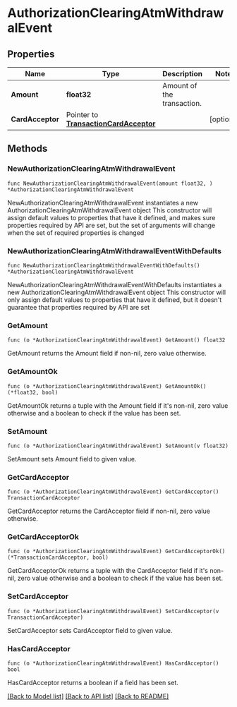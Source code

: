 # AuthorizationClearingAtmWithdrawalEvent

## Properties

Name | Type | Description | Notes
------------ | ------------- | ------------- | -------------
**Amount** | **float32** | Amount of the transaction. | 
**CardAcceptor** | Pointer to [**TransactionCardAcceptor**](TransactionCardAcceptor.md) |  | [optional] 

## Methods

### NewAuthorizationClearingAtmWithdrawalEvent

`func NewAuthorizationClearingAtmWithdrawalEvent(amount float32, ) *AuthorizationClearingAtmWithdrawalEvent`

NewAuthorizationClearingAtmWithdrawalEvent instantiates a new AuthorizationClearingAtmWithdrawalEvent object
This constructor will assign default values to properties that have it defined,
and makes sure properties required by API are set, but the set of arguments
will change when the set of required properties is changed

### NewAuthorizationClearingAtmWithdrawalEventWithDefaults

`func NewAuthorizationClearingAtmWithdrawalEventWithDefaults() *AuthorizationClearingAtmWithdrawalEvent`

NewAuthorizationClearingAtmWithdrawalEventWithDefaults instantiates a new AuthorizationClearingAtmWithdrawalEvent object
This constructor will only assign default values to properties that have it defined,
but it doesn't guarantee that properties required by API are set

### GetAmount

`func (o *AuthorizationClearingAtmWithdrawalEvent) GetAmount() float32`

GetAmount returns the Amount field if non-nil, zero value otherwise.

### GetAmountOk

`func (o *AuthorizationClearingAtmWithdrawalEvent) GetAmountOk() (*float32, bool)`

GetAmountOk returns a tuple with the Amount field if it's non-nil, zero value otherwise
and a boolean to check if the value has been set.

### SetAmount

`func (o *AuthorizationClearingAtmWithdrawalEvent) SetAmount(v float32)`

SetAmount sets Amount field to given value.


### GetCardAcceptor

`func (o *AuthorizationClearingAtmWithdrawalEvent) GetCardAcceptor() TransactionCardAcceptor`

GetCardAcceptor returns the CardAcceptor field if non-nil, zero value otherwise.

### GetCardAcceptorOk

`func (o *AuthorizationClearingAtmWithdrawalEvent) GetCardAcceptorOk() (*TransactionCardAcceptor, bool)`

GetCardAcceptorOk returns a tuple with the CardAcceptor field if it's non-nil, zero value otherwise
and a boolean to check if the value has been set.

### SetCardAcceptor

`func (o *AuthorizationClearingAtmWithdrawalEvent) SetCardAcceptor(v TransactionCardAcceptor)`

SetCardAcceptor sets CardAcceptor field to given value.

### HasCardAcceptor

`func (o *AuthorizationClearingAtmWithdrawalEvent) HasCardAcceptor() bool`

HasCardAcceptor returns a boolean if a field has been set.


[[Back to Model list]](../README.md#documentation-for-models) [[Back to API list]](../README.md#documentation-for-api-endpoints) [[Back to README]](../README.md)


